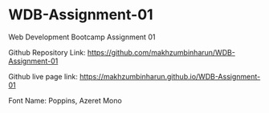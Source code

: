 # WDB-Assignment-01
Web Development Bootcamp Assignment 01

Github Repository Link: https://github.com/makhzumbinharun/WDB-Assignment-01

Github live page link: https://makhzumbinharun.github.io/WDB-Assignment-01

Font Name: Poppins, Azeret Mono
